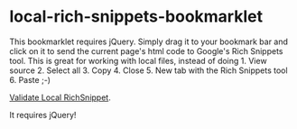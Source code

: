 local-rich-snippets-bookmarklet
===============================

This bookmarklet requires jQuery. Simply drag it to your bookmark bar and click on it to send the current page's html code to Google's Rich Snippets tool. This is great for working with local files, instead of doing 1. View source 2. Select all 3. Copy 4. Close 5. New tab with the Rich Snippets tool 6. Paste ;-)

[Validate Local RichSnippet][1].

It requires jQuery!

[1]: http://francoismassart.github.io/local-rich-snippets-bookmarklet/bookmarklet.html
